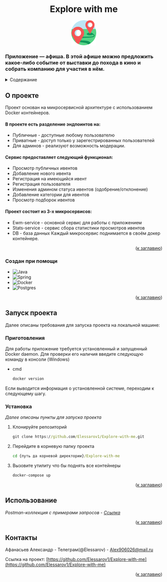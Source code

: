  <h1 align = "center">Explore with me</h1>

<div align="center">
  <a>
    <img src="icon.png" alt="Logo" width="80" height="80">
  </a>
</div>
<h3>Приложение — афиша. 
В этой афише можно предложить какое-либо событие от выставки до похода в кино
и собрать компанию для участия в нём.</h3>


<details>
  <summary>Содержание</summary>
  <ol>
    <li>
      <a href="#о-проекте">О проекте</a>
      <ul>
        <li><a href="#создан-при-помощи">Создан при помощи</a></li>
      </ul>
    </li>
    <li>
      <a href="#запуск-проекта">Запуск проекта</a>
      <ul>
        <li><a href="#приготовления">Приготовления</a></li>
        <li><a href="#установка">Установка</a></li>
      </ul>
    </li>
    <li><a href="#использование">Использование</a></li>
  </ol>
</details>



<!-- ABOUT THE PROJECT -->
## О проекте

Проект основан на микросервисной архитектуре с использованием Docker контейнеров. 
#### В проекте есть разделение эндпоинтов на: 
* Публичные - доступные любому пользователю 
* Приватные - доступ только у зарегестрированных пользователей 
* Для админов - реализуют возможность модерации.

#### Сервис предоставляет следующий функционал:
* Просмотр публичных ивентов
* Добавление нового ивента
* Регистрация на имеющийся ивент
* Регистрация пользователя
* Изменения админом статуса ивентов (одобрение/отклонение)
* Добавление категории для ивентов
* Просмотр подборок ивентов

#### Проект состоит из 3-х микросервисов: 
* Ewm-service - основной сервис для работы с приложением 
* Stats-service - сервис сбора статистики просмотров ивентов
* DB - база данных
Каждый микросервис поднимается в своём докер контейнере.

<p align="right">(<a href="#readme-top">к заглавию</a>)</p>



### Создан при помощи

* ![Java](https://img.shields.io/badge/java-%23ED8B00.svg?style=for-the-badge&logo=openjdk&logoColor=white)
* ![Spring](https://img.shields.io/badge/spring-%236DB33F.svg?style=for-the-badge&logo=spring&logoColor=white)
* ![Docker](https://img.shields.io/badge/docker-%230db7ed.svg?style=for-the-badge&logo=docker&logoColor=white)
* ![Postgres](https://img.shields.io/badge/postgres-%23316192.svg?style=for-the-badge&logo=postgresql&logoColor=white)

<p align="right">(<a href="#readme-top">к заглавию</a>)</p>



<!-- GETTING STARTED -->
## Запуск проекта

Далее описаны требования для запуска проекта на локальной машине:

### Приготовления

Для работы приложение требуется установленный и запущенный Docker daemon. Для проверки его наличия введите следующую команду в консоли (Windows)
* cmd
  ```sh
  docker version
  ```
Если выводится информация о установленной системе, переходим к следующему шагу.

### Установка

_Далее описаны пункты для запуска проекта_

1. Клонируйте репозиторий
   ```cmd
   git clone https://github.com/Elessarov1/Explore-with-me.git
   ```
2. Перейдите в корневую папку проекта
   ```cmd
   cd {путь да корневой директории}/Explore-with-me
   ```
4. Вызовите утилиту что бы поднять все контейнеры
   ```cmd
   docker-compose up
   ```

<p align="right">(<a href="#readme-top">к заглавию</a>)</p>



<!-- USAGE EXAMPLES -->
## Использование

_Postman-коллекция с примерами запросов - [Ссылка](https://github.com/Elessarov1/Explore-with-me/tree/main/postman)_

<p align="right">(<a href="#readme-top">к заглавию</a>)</p>

<!-- CONTACT -->
## Контакты

Афанасьев Александр - Телеграм(@Elessarov) - Alex906026@mail.ru

Ссылка на проект: [https://github.com/Elessarov1/Explore-with-me](https://github.com/Elessarov1/Explore-with-me)

<p align="right">(<a href="#readme-top">к заглавию</a>)</p>